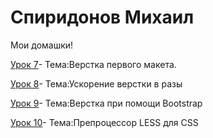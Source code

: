 
# Спиридонов Михаил
Мои домашки!

[Урок 7](dreamkiper.github.io/Lesson_7/ "Урок 7" )- Тема:Верстка первого макета.

[Урок 8](dreamkiper.github.io/Lesson_8/ "Урок 8" )- Тема:Ускорение верстки в разы

[Урок 9](dreamkiper.github.io/Lesson_9/ "Урок 9" )- Тема:Верстка при помощи Bootstrap

[Урок 10](dreamkiper.github.io/Lesson_10/ "Урок 10" )- Тема:Препроцессор LESS для CSS
